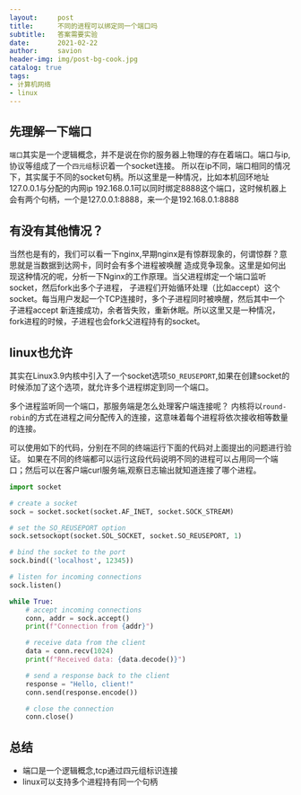 ```yaml
---
layout:     post
title:      不同的进程可以绑定同一个端口吗
subtitle:   答案需要实验
date:       2021-02-22
author:     savion
header-img: img/post-bg-cook.jpg
catalog: true
tags:
- 计算机网络
- linux
---
```



## 先理解一下端口
`端口`其实是一个逻辑概念，并不是说在你的服务器上物理的存在着端口。端口与ip,协议等组成了一个`四元组`标识着一个socket连接。
所以在ip不同，端口相同的情况下，其实属于不同的socket句柄。所以这里是一种情况，比如本机回环地址127.0.0.1与分配的内网ip 
192.168.0.1可以同时绑定8888这个端口，这时候机器上会有两个句柄，一个是127.0.0.1:8888，来一个是192.168.0.1:8888

## 有没有其他情况？
当然也是有的，我们可以看一下nginx,早期nginx是有惊群现象的，何谓惊群？意思就是当数据到达网卡，同时会有多个进程被唤醒
造成竞争现象。这里是如何出现这种情况的呢，分析一下Nginx的工作原理。当父进程绑定一个端口监听socket，然后fork出多个子进程，
子进程们开始循环处理（比如accept）这个socket。每当用户发起一个TCP连接时，多个子进程同时被唤醒，然后其中一个子进程accept
新连接成功，余者皆失败，重新休眠。所以这里又是一种情况，fork进程的时候，子进程也会fork父进程持有的socket。

## linux也允许

其实在Linux3.9内核中引入了一个socket选项`SO_REUSEPORT`,如果在创建socket的时候添加了这个选项，就允许多个进程绑定到同一个端口。

多个进程监听同一个端口，那服务端是怎么处理客户端连接呢？
内核将以`round-robin`的方式在进程之间分配传入的连接，这意味着每个进程将依次接收相等数量的连接。

可以使用如下的代码，分别在不同的终端运行下面的代码对上面提出的问题进行验证。
如果在不同的终端都可以运行这段代码说明不同的进程可以占用同一个端口；然后可以在客户端curl服务端,观察日志输出就知道连接了哪个进程。

```python
import socket

# create a socket
sock = socket.socket(socket.AF_INET, socket.SOCK_STREAM)

# set the SO_REUSEPORT option
sock.setsockopt(socket.SOL_SOCKET, socket.SO_REUSEPORT, 1)

# bind the socket to the port
sock.bind(('localhost', 12345))

# listen for incoming connections
sock.listen()

while True:
    # accept incoming connections
    conn, addr = sock.accept()
    print(f"Connection from {addr}")

    # receive data from the client
    data = conn.recv(1024)
    print(f"Received data: {data.decode()}")

    # send a response back to the client
    response = "Hello, client!"
    conn.send(response.encode())

    # close the connection
    conn.close()
```


## 总结
- 端口是一个逻辑概念,tcp通过四元组标识连接
- linux可以支持多个进程持有同一个句柄





